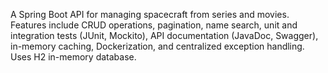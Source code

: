 A Spring Boot API for managing spacecraft from series and movies. Features include CRUD operations, pagination, name search, unit and integration tests (JUnit, Mockito), API documentation (JavaDoc, Swagger), in-memory caching, Dockerization, and centralized exception handling. Uses H2 in-memory database.
